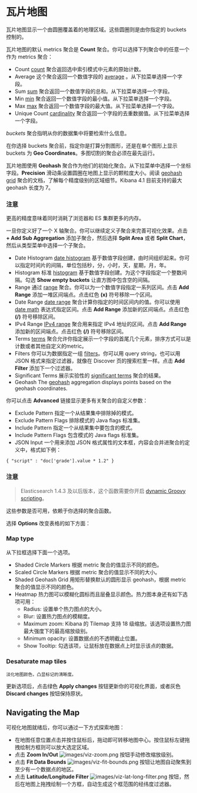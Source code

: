 # 瓦片地图

瓦片地图显示一个由圆圈覆盖着的地理区域。这些圆圈则是由你指定的 buckets 控制的。

瓦片地图的默认 metrics 聚合是 **Count** 聚合。你可以选择下列聚合中的任意一个作为 metrics 聚合：

* Count
    [count](http://www.elastic.co/guide/en/elasticsearch/reference/current/search-aggregations-metrics-valuecount-aggregation.html) 聚合返回选中索引模式中元素的原始计数。
* Average
    这个聚合返回一个数值字段的 [average](http://www.elastic.co/guide/en/elasticsearch/reference/current/search-aggregations-metrics-avg-aggregation.html) 。从下拉菜单选择一个字段。
* Sum
    [sum](http://www.elastic.co/guide/en/elasticsearch/reference/current/search-aggregations-metrics-sum-aggregation.html) 聚合返回一个数值字段的总和。从下拉菜单选择一个字段。
* Min
    [min](http://www.elastic.co/guide/en/elasticsearch/reference/current/search-aggregations-metrics-min-aggregation.html) 聚合返回一个数值字段的最小值。从下拉菜单选择一个字段。
* Max
    [max](http://www.elastic.co/guide/en/elasticsearch/reference/current/search-aggregations-metrics-max-aggregation.html) 聚合返回一个数值字段的最大值。从下拉菜单选择一个字段。
* Unique Count
    [cardinality](http://www.elastic.co/guide/en/elasticsearch/reference/current/search-aggregations-metrics-cardinality-aggregation.html) 聚合返回一个字段的去重数据值。从下拉菜单选择一个字段。

*buckets* 聚合指明从你的数据集中将要检索什么信息。

在你选择 buckets 聚合前，指定你是打算分割图形，还是在单个图形上显示 buckets 为 **Geo Coordinates**。多图切割的聚合必须在最先运行。

瓦片地图使用 **Geohash** 聚合作为他们的初始化聚合。从下拉菜单中选择一个坐标字段。**Precision** 滑动条设置圆圈在地图上显示的颗粒度大小。阅读 [geohash grid](http://www.elastic.co/guide/en/elasticsearch/reference/current//search-aggregations-bucket-geohashgrid-aggregation.html#_cell_dimensions_at_the_equator) 聚合的文档，了解每个精度级别的区域细节。Kibana 4.1 目前支持的最大 geohash 长度为 7。

### 注意

更高的精度意味着同时消耗了浏览器和 ES 集群更多的内存。

一旦你定义好了一个 X 轴聚合。你可以继续定义子聚合来完善可视化效果。点击 **+ Add Sub Aggregation** 添加子聚合，然后选择 **Split Area** 或者 **Split Chart**，然后从类型菜单中选择一个子聚合。

* Date Histogram
    [date histogram](http://www.elastic.co/guide/en/elasticsearch/reference/current/search-aggregations-bucket-datehistogram-aggregation.html) 基于数值字段创建，由时间组织起来。你可以指定时间片的间隔，单位包括秒，分，小时，天，星期，月，年。
* Histogram
    标准 [histogram](http://www.elastic.co/guide/en/elasticsearch/reference/current/search-aggregations-bucket-histogram-aggregation.html) 基于数值字段创建。为这个字段指定一个整数间隔。勾选 **Show empty buckets** 让直方图中包含空的间隔。
* Range
    通过 [range](http://www.elastic.co/guide/en/elasticsearch/reference/current/search-aggregations-bucket-range-aggregation.html) 聚合。你可以为一个数值字段指定一系列区间。点击 **Add Range** 添加一堆区间端点。点击红色 **(x)** 符号移除一个区间。
* Date Range
    [date range](http://www.elastic.co/guide/en/elasticsearch/reference/current//search-aggregations-bucket-daterange-aggregation.html) 聚合计算你指定的时间区间内的值。你可以使用 [date math](http://www.elastic.co/guide/en/elasticsearch/reference/current//mapping-date-format.html#date-math) 表达式指定区间。点击 **Add Range** 添加新的区间端点。点击红色 **(/)** 符号移除区间。
* IPv4 Range
    [IPv4 range](http://www.elastic.co/guide/en/elasticsearch/reference/current//search-aggregations-bucket-iprange-aggregation.html) 聚合用来指定 IPv4 地址的区间。点击 **Add Range** 添加新的区间端点。点击红色 **(/)** 符号移除区间。
* Terms
    [terms](http://www.elastic.co/guide/en/elasticsearch/reference/current/search-aggregations-bucket-terms-aggregation.html) 聚合允许你指定展示一个字段的首尾几个元素，排序方式可以是计数或者其他自定义的metric。
* Filters
    你可以为数据指定一组 [filters](http://www.elastic.co/guide/en/elasticsearch/reference/current/search-aggregations-bucket-filters-aggregation.html)。你可以用 query string，也可以用 JSON 格式来指定过滤器，就像在 Discover 页的搜索栏里一样。点击 **Add Filter** 添加下一个过滤器。
* Significant Terms
    展示实验性的 [significant terms](http://www.elastic.co/guide/en/elasticsearch/reference/current/search-aggregations-bucket-significantterms-aggregation.html) 聚合的结果。
* Geohash
    The [geohash](http://www.elastic.co/guide/en/elasticsearch/reference/current/search-aggregations-bucket-geohashgrid-aggregation.html) aggregation displays points based on the geohash coordinates.

你可以点击 **Advanced** 链接显示更多有关聚合的自定义参数：

* Exclude Pattern
    指定一个从结果集中排除掉的模式。
* Exclude Pattern Flags
    排除模式的 Java flags 标准集。
* Include Pattern
    指定一个从结果集中要包含的模式。
* Include Pattern Flags
    包含模式的 Java flags 标准集。
* JSON Input
    一个用来添加 JSON 格式属性的文本框，内容会合并进聚合的定义中，格式如下例：

```
{ "script" : "doc['grade'].value * 1.2" }
```

### 注意

> Elasticsearch 1.4.3 及以后版本，这个函数需要你开启 [dynamic Groovy scripting](http://www.elastic.co/guide/en/elasticsearch/reference/current/modules-scripting.html)。

这些参数是否可用，依赖于你选择的聚合函数。

选择 **Options** 改变表格的如下方面：

### Map type

从下拉框选择下面一个选项。

* Shaded Circle Markers
    根据 metric 聚合的值显示不同的颜色。
* Scaled Circle Markers
    根据 metric 聚合的值显示不同的大小。
* Shaded Geohash Grid
    用矩形替换默认的圆形显示 geohash，根据 metric 聚合的值显示不同的颜色。
* Heatmap
    热力图可以模糊化圆标而且层叠显示颜色。热力图本身还有如下选项可用：
  * Radius: 设置单个热力图点的大小。
  * Blur: 设置热力图点的模糊度。
  * Maximum zoom: Kibana 的 Tilemap 支持 18 级缩放。该选项设置热力图最大强度下的最高缩放级别。
  * Minimum opacity: 设置数据点的不透明截止位置。
  * Show Tooltip: 勾选该项，让鼠标放在数据点上时显示该点的数据。
### Desaturate map tiles
    淡化地图颜色，凸显标记的清晰度。

更新选项后，点击绿色 **Apply changes** 按钮更新你的可视化界面，或者灰色 **Discard changes** 按钮保持原状。

## Navigating the Map

可视化地图就绪后，你可以通过一下方式探索地图：

* 在地图任意位置点击并按住鼠标后，拖动即可转移地图中心。按住鼠标左键拖拽绘制方框则可以放大选定区域。
* 点击 **Zoom In/Out** ![images/viz-zoom.png](https://www.elastic.co/guide/en/kibana/current/images/viz-zoom.png) 按钮手动修改缩放级别。
* 点击 **Fit Data Bounds** ![images/viz-fit-bounds.png](https://www.elastic.co/guide/en/kibana/current/images/viz-fit-bounds.png) 按钮让地图自动聚焦到至少有一个数据点的地区。
* 点击 **Latitude/Longitude Filter** ![images/viz-lat-long-filter.png](https://www.elastic.co/guide/en/kibana/current/images/viz-lat-long-filter.png) 按钮，然后在地图上拖拽绘制一个方框，自动生成这个框范围的经纬度过滤器。
